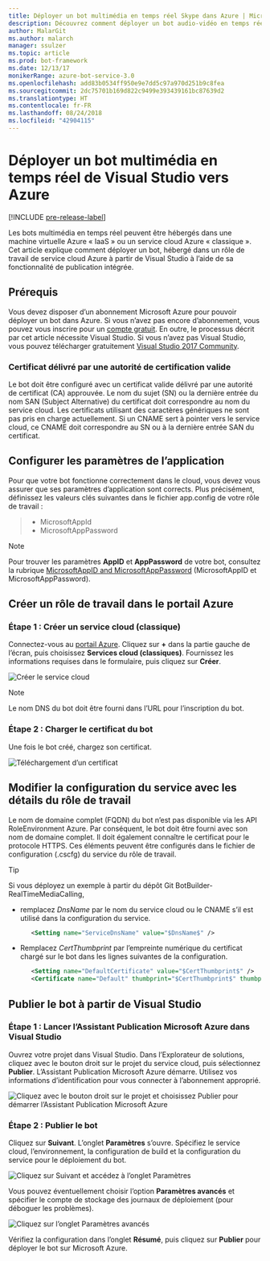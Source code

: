 ```yaml
---
title: Déployer un bot multimédia en temps réel Skype dans Azure | Microsoft Docs
description: Découvrez comment déployer un bot audio-vidéo en temps réel Skype dans Azure à l’aide de la fonctionnalité de publication intégrée de Visual Studio.
author: MalarGit
ms.author: malarch
manager: ssulzer
ms.topic: article
ms.prod: bot-framework
ms.date: 12/13/17
monikerRange: azure-bot-service-3.0
ms.openlocfilehash: add83b0534ff950e9e7dd5c97a970d251b9c8fea
ms.sourcegitcommit: 2dc75701b169d822c9499e393439161bc87639d2
ms.translationtype: HT
ms.contentlocale: fr-FR
ms.lasthandoff: 08/24/2018
ms.locfileid: "42904115"
---
```

# <a name="deploy-a-real-time-media-bot-from-visual-studio-to-azure"></a>Déployer un bot multimédia en temps réel de Visual Studio vers Azure

[!INCLUDE [pre-release-label](../includes/pre-release-label-v3.md)]

Les bots multimédia en temps réel peuvent être hébergés dans une machine virtuelle Azure « IaaS » ou un service cloud Azure « classique ». Cet article explique comment déployer un bot, hébergé dans un rôle de travail de service cloud Azure à partir de Visual Studio à l’aide de sa fonctionnalité de publication intégrée.

## <a name="prerequisites"></a>Prérequis

Vous devez disposer d’un abonnement Microsoft Azure pour pouvoir déployer un bot dans Azure. Si vous n’avez pas encore d’abonnement, vous pouvez vous inscrire pour un <a href="https://azure.microsoft.com/en-us/free/" target="_blank">compte gratuit</a>. En outre, le processus décrit par cet article nécessite Visual Studio. Si vous n’avez pas Visual Studio, vous pouvez télécharger gratuitement <a href="https://www.visualstudio.com/downloads/" target="_blank">Visual Studio 2017 Community</a>.

### <a name="certificate-from-a-valid-certificate-authority"></a>Certificat délivré par une autorité de certification valide
Le bot doit être configuré avec un certificat valide délivré par une autorité de certificat (CA) approuvée. Le nom du sujet (SN) ou la dernière entrée du nom SAN (Subject Alternative) du certificat doit correspondre au nom du service cloud. Les certificats utilisant des caractères génériques ne sont pas pris en charge actuellement. Si un CNAME sert à pointer vers le service cloud, ce CNAME doit correspondre au SN ou à la dernière entrée SAN du certificat.

## <a name="configure-application-settings"></a>Configurer les paramètres de l’application
Pour que votre bot fonctionne correctement dans le cloud, vous devez vous assurer que ses paramètres d’application sont corrects. Plus précisément, définissez les valeurs clés suivantes dans le fichier app.config de votre rôle de travail :
> <ul><li>MicrosoftAppId</li><li>MicrosoftAppPassword</li></ul>

> [!NOTE]
> Pour trouver les paramètres **AppID** et **AppPassword** de votre bot, consultez la rubrique [MicrosoftAppID and MicrosoftAppPassword](~/bot-service-manage-overview.md#microsoftappid-and-microsoftapppassword) (MicrosoftAppID et MicrosoftAppPassword).

## <a name="create-worker-role-in-the-azure-portal"></a>Créer un rôle de travail dans le portail Azure
### <a name="step-1-create-cloud-serviceclassic"></a>Étape 1 : Créer un service cloud (classique)
Connectez-vous au <a href="https://portal.azure.com">portail Azure</a>. Cliquez sur **+** dans la partie gauche de l’écran, puis choisissez **Services cloud (classiques)**. Fournissez les informations requises dans le formulaire, puis cliquez sur **Créer**.

![Créer le service cloud](../media/real-time-media-bot-portal-service-creation.png)

> [!NOTE]
> Le nom DNS du bot doit être fourni dans l’URL pour l’inscription du bot.

### <a name="step-2-upload-the-certificate-for-the-bot"></a>Étape 2 : Charger le certificat du bot
Une fois le bot créé, chargez son certificat.

![Téléchargement d’un certificat](../media/real-time-media-bot-portal-certificates.png)

## <a name="modify-service-configuration-with-worker-role-details"></a>Modifier la configuration du service avec les détails du rôle de travail
Le nom de domaine complet (FQDN) du bot n’est pas disponible via les API RoleEnvironment Azure. Par conséquent, le bot doit être fourni avec son nom de domaine complet. Il doit également connaître le certificat pour le protocole HTTPS. Ces éléments peuvent être configurés dans le fichier de configuration (.cscfg) du service du rôle de travail.

> [!TIP]
> Si vous déployez un exemple à partir du dépôt Git BotBuilder-RealTimeMediaCalling,
> - remplacez $DnsName$ par le nom du service cloud ou le CNAME s’il est utilisé dans la configuration du service.
>   ```xml
>      <Setting name="ServiceDnsName" value="$DnsName$" />
>   ```
> 
> - Remplacez $CertThumbprint$ par l’empreinte numérique du certificat chargé sur le bot dans les lignes suivantes de la configuration.
>   ```xml
>      <Setting name="DefaultCertificate" value="$CertThumbprint$" />
>      <Certificate name="Default" thumbprint="$CertThumbprint$" thumbprintAlgorithm="sha1" />
>   ```

## <a name="publish-the-bot-from-visual-studio"></a>Publier le bot à partir de Visual Studio
### <a name="step-1-launch-the-microsoft-azure-publishing-wizard-in-visual-studio"></a>Étape 1 : Lancer l’Assistant Publication Microsoft Azure dans Visual Studio

Ouvrez votre projet dans Visual Studio. Dans l’Explorateur de solutions, cliquez avec le bouton droit sur le projet du service cloud, puis sélectionnez **Publier**. L’Assistant Publication Microsoft Azure démarre. Utilisez vos informations d’identification pour vous connecter à l’abonnement approprié.

![Cliquez avec le bouton droit sur le projet et choisissez Publier pour démarrer l’Assistant Publication Microsoft Azure](../media/real-time-media-bot-publish-signin.png)

### <a name="step-2-publish-the-bot"></a>Étape 2 : Publier le bot

Cliquez sur **Suivant**. L’onglet **Paramètres** s’ouvre. Spécifiez le service cloud, l’environnement, la configuration de build et la configuration du service pour le déploiement du bot.

![Cliquez sur Suivant et accédez à l’onglet Paramètres](../media/real-time-media-bot-publish-settings.png)

Vous pouvez éventuellement choisir l’option **Paramètres avancés** et spécifier le compte de stockage des journaux de déploiement (pour déboguer les problèmes).

![Cliquez sur l’onglet Paramètres avancés](../media/real-time-media-bot-publish-advanced-settings.png)

Vérifiez la configuration dans l’onglet **Résumé**, puis cliquez sur **Publier** pour déployer le bot sur Microsoft Azure.
